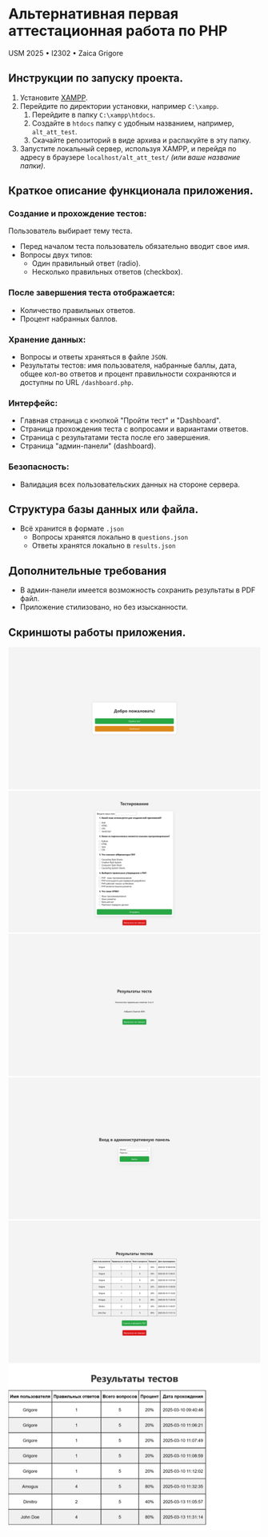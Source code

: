 # Альтернативная первая аттестационная работа по PHP
USM 2025 • I2302 • Zaica Grigore

## Инструкции по запуску проекта.
1. Установите [XAMPP](https://www.apachefriends.org/download.html).
2. Перейдите по директории установки, например `C:\xampp`.
    1. Перейдите в папку `C:\xampp\htdocs`.
    2. Создайте в `htdocs` папку с удобным названием, например, `alt_att_test`.
    3. Скачайте репозиторий в виде архива и распакуйте в эту папку.
6. Запустите локальный сервер, используя XAMPP, и перейдя по адресу в браузере `localhost/alt_att_test/` *(или ваше название папки)*.

## Краткое описание функционала приложения.
### Создание и прохождение тестов:

Пользователь выбирает тему теста.
- Перед началом теста пользователь обязательно вводит свое имя.
- Вопросы двух типов:
    - Один правильный ответ (radio).
    - Несколько правильных ответов (checkbox).

### После завершения теста отображается:
- Количество правильных ответов.
- Процент набранных баллов.

### Хранение данных:
- Вопросы и ответы храняться в файле `JSON`.
- Результаты тестов: имя пользователя, набранные баллы, дата, общее кол-во ответов и процент правильности сохраняются и доступны по URL `/dashboard.php`.

### Интерфейс:
- Главная страница с кнопкой "Пройти тест" и "Dashboard".
- Страница прохождения теста с вопросами и вариантами ответов.
- Страница с результатами теста после его завершения.
- Страница "админ-панели" (dashboard).

### Безопасность:
- Валидация всех пользовательских данных на стороне сервера.

## Структура базы данных или файла.
- Всё хранится в формате `.json`
    - Вопросы хранятся локально в `questions.json`
    - Ответы хранятся локально в `results.json`

## Дополнительные требования
- В админ-панели имеется возможность сохранить результаты в PDF файл.
- Приложение стилизовано, но без изысканности.

## Скриншоты работы приложения.

![home-screen](screenshots/screenshot%20(2).png)
![test-screen](screenshots/screenshot%20(3).png)
![results-screen](screenshots/screenshot%20(4).png)
![dashboard-login](screenshots/screenshot%20(1).png)
![dashboard](screenshots/screenshot%20(5).png)
![pdf-saved-file](screenshots/pdf_work.png)